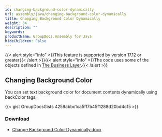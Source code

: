 ```yaml
---
id: changing-background-color-dynamically
url: assembly/java/changing-background-color-dynamically
title: Changing Background Color Dynamically
weight: 34
description: ""
keywords: 
productName: GroupDocs.Assembly for Java
hideChildren: False
---
```

{{< alert style="info" >}}This feature is supported by version 17.12 or greater{{< /alert >}}{{< alert style="info" >}}The code uses some of the objects defined in [The Business Layer](https://docs.groupdocs.com/assembly/java/the-business-layer/).{{< /alert >}}

## Changing Background Color

You can set text background color for document contents dynamically using backColor tags.

{{< gist GroupDocsGists 4258abbc1ca5ff7b45f1288d20bd4c15 >}}

### Download

*   [Change Background Color Dynamically.docx](https://github.com/groupdocs-assembly/GroupDocs.Assembly-for-Java/blob/master/Examples/GroupDocs.Assembly.Examples.Java/Data/Storage/Word%20Templates/In-Table%20List_BackgroundColor.docx)
